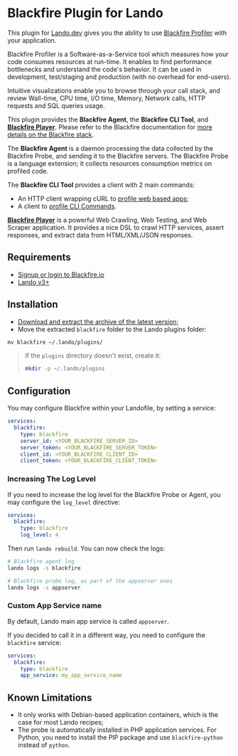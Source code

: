 # Blackfire Plugin for Lando

This plugin for [Lando.dev](https://lando.dev) gives you the ability to use
[Blackfire Profiler](https://blackfire.io) with your application.

Blackfire Profiler is a Software-as-a-Service tool which measures how your code 
consumes resources at run-time. It enables to find performance bottlenecks and 
understand the code's behavior. It can be used in development, test/staging and 
production (with no overhead for end-users).

Intuitive visualizations enable you to browse through your call stack, and review 
Wall-time, CPU time, I/O time, Memory, Network calls, HTTP requests and SQL queries 
usage.

This plugin provides the **Blackfire Agent**, the **Blackfire CLI Tool**, and
**[Blackfire Player](https://blackfire.io/player)**. 
Please refer to the Blackfire documentation for [more details on the Blackfire stack](https://blackfire.io/docs/reference-guide/faq#the-blackfire-stack).

The **Blackfire Agent** is a daemon processing the data collected by the Blackfire Probe, 
and sending it to the Blackfire servers. The Blackfire Probe is a language extension; 
it collects resources consumption metrics on profiled code.

The **Blackfire CLI Tool** provides a client with 2 main commands:

* An HTTP client wrapping cURL to [profile web based apps](https://blackfire.io/docs/cookbooks/profiling-http-via-cli);
* A client to [profile CLI Commands](https://blackfire.io/docs/cookbooks/profiling-cli).

**[Blackfire Player](https://blackfire.io/player)** is a powerful Web Crawling, 
Web Testing, and Web Scraper application.  It provides a nice DSL to crawl HTTP 
services, assert responses, and extract data from HTML/XML/JSON responses.

## Requirements

- [Signup or login to Blackfire.io](https://blackfire.io/signup)
- [Lando v3+](https://lando.dev/)

## Installation

- [Download and extract the archive of the latest version](https://github.com/blackfireio/lando-plugin/releases);
- Move the extracted `blackfire` folder to the Lando plugins folder:

```bash
mv blackfire ~/.lando/plugins/
```

> If the `plugins` directory doesn't exist, create it:
> ```bash
> mkdir -p ~/.lando/plugins
> ```

## Configuration

You may configure Blackfire within your Landofile, by setting a service:

```yaml
services:
  blackfire:
    type: blackfire
    server_id: <YOUR_BLACKFIRE_SERVER_ID>
    server_token: <YOUR_BLACKFIRE_SERVER_TOKEN>
    client_id: <YOUR_BLACKFIRE_CLIENT_ID>
    client_token: <YOUR_BLACKFIRE_CLIENT_TOKEN>
```

### Increasing The Log Level

If you need to increase the log level for the Blackfire Probe or Agent, you may
configure the `log_level` directive:

```yaml
services:
  blackfire:
    type: blackfire
    log_level: 4
```

Then run `lando rebuild`.
You can now check the logs:

```bash
# Blackfire agent log
lando logs -s blackfire

# Blackfire probe log, as part of the appserver ones
lando logs -s appserver
```

### Custom App Service name

By default, Lando main app service is called `appserver`.

If you decided to call it in a different way, you need to configure the `blackfire`
service:

```yaml
services:
  blackfire:
    type: blackfire
    app_service: my_app_service_name
```

## Known Limitations

- It only works with Debian-based application containers, which is the case for
  most Lando recipes;
- The probe is automatically installed in PHP application services. For Python,
  you need to install the PIP package and use `blackfire-python` instead of
  `python`.
